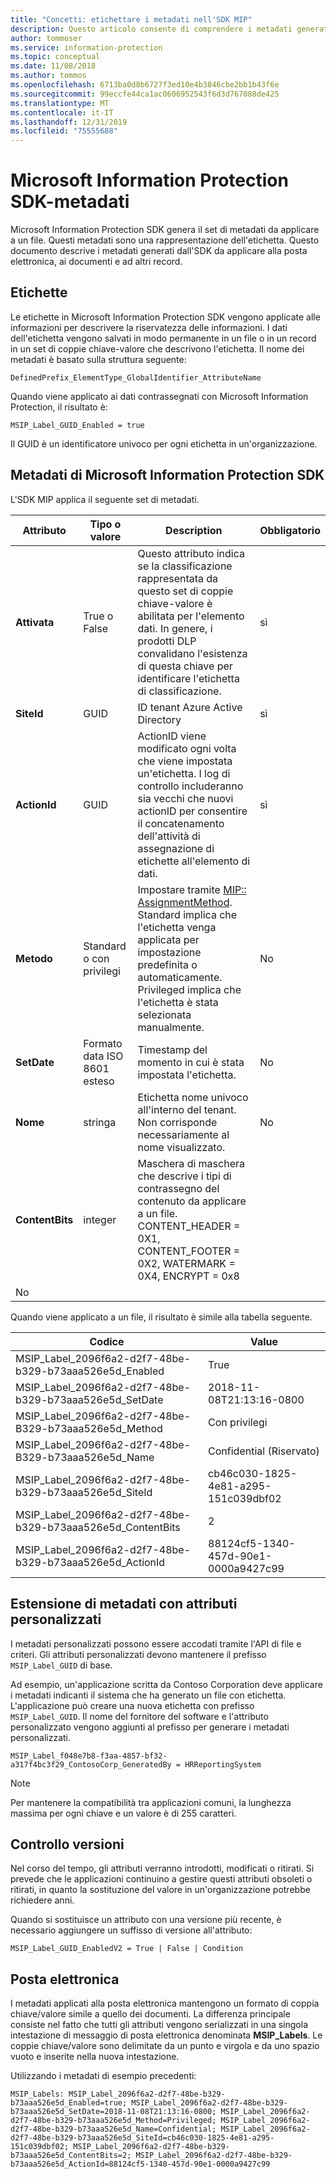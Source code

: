 ```yaml
---
title: "Concetti: etichettare i metadati nell'SDK MIP"
description: Questo articolo consente di comprendere i metadati generati da Microsoft Information Protection SDK.
author: tommoser
ms.service: information-protection
ms.topic: conceptual
ms.date: 11/08/2018
ms.author: tommos
ms.openlocfilehash: 6713ba0d8b6727f3ed10e4b3846cbe2bb1b43f6e
ms.sourcegitcommit: 99eccfe44ca1ac0606952543f6d3d767088de425
ms.translationtype: MT
ms.contentlocale: it-IT
ms.lasthandoff: 12/31/2019
ms.locfileid: "75555688"
---
```

# <a name="microsoft-information-protection-sdk---metadata"></a>Microsoft Information Protection SDK-metadati

Microsoft Information Protection SDK genera il set di metadati da applicare a un file. Questi metadati sono una rappresentazione dell'etichetta. Questo documento descrive i metadati generati dall'SDK da applicare alla posta elettronica, ai documenti e ad altri record.

## <a name="labels"></a>Etichette

Le etichette in Microsoft Information Protection SDK vengono applicate alle informazioni per descrivere la riservatezza delle informazioni. I dati dell'etichetta vengono salvati in modo permanente in un file o in un record in un set di coppie chiave-valore che descrivono l'etichetta. Il nome dei metadati è basato sulla struttura seguente:

`DefinedPrefix_ElementType_GlobalIdentifier_AttributeName`

Quando viene applicato ai dati contrassegnati con Microsoft Information Protection, il risultato è:

`MSIP_Label_GUID_Enabled = true`

Il GUID è un identificatore univoco per ogni etichetta in un'organizzazione.

## <a name="microsoft-information-protection-sdk-metadata"></a>Metadati di Microsoft Information Protection SDK

L'SDK MIP applica il seguente set di metadati.

| Attributo | Tipo o valore                 | Description                                                                                                                                                                                                                                        | Obbligatorio |
|-----------|-------------------------------|----------------------------------------------------------------------------------------------------------------------------------------------------------------------------------------------------------------------------------------------------|-----------|
| **Attivata**   | True o False                 | Questo attributo indica se la classificazione rappresentata da questo set di coppie chiave-valore è abilitata per l'elemento dati. In genere, i prodotti DLP convalidano l'esistenza di questa chiave per identificare l'etichetta di classificazione. | sì       |
| **SiteId**    | GUID                          | ID tenant Azure Active Directory                                                                                                                                                                                                                   | sì       |
| **ActionId**  | GUID                          | ActionID viene modificato ogni volta che viene impostata un'etichetta. I log di controllo includeranno sia vecchi che nuovi actionID per consentire il concatenamento dell'attività di assegnazione di etichette all'elemento di dati.                                                                                 | sì       |
| **Metodo**    | Standard o con privilegi        | Impostare tramite [MIP:: AssignmentMethod](reference/mip-enums-and-structs.md#assignmentmethod-enum). Standard implica che l'etichetta venga applicata per impostazione predefinita o automaticamente. Privileged implica che l'etichetta è stata selezionata manualmente.                                                                                                                                                                                                                 | No        |
| **SetDate**   | Formato data ISO 8601 esteso | Timestamp del momento in cui è stata impostata l'etichetta.                                                                                                                                                                                                              | No        |
| **Nome**      | stringa                        | Etichetta nome univoco all'interno del tenant. Non corrisponde necessariamente al nome visualizzato.                                                                                                                                                              | No      |
| **ContentBits** | integer | Maschera di maschera che descrive i tipi di contrassegno del contenuto da applicare a un file. CONTENT_HEADER = 0X1, CONTENT_FOOTER = 0X2, WATERMARK = 0X4, ENCRYPT = 0x8
 | No |

Quando viene applicato a un file, il risultato è simile alla tabella seguente.

| Codice                                                         | Value                                |
|-------------------------------------------------------------|--------------------------------------|
| MSIP_Label_2096f6a2-d2f7-48be-b329-b73aaa526e5d_Enabled     | True                                 |
| MSIP_Label_2096f6a2-d2f7-48be-b329-b73aaa526e5d_SetDate     | 2018-11-08T21:13:16-0800             |
| MSIP_Label_2096f6a2-d2f7-48be-B329-b73aaa526e5d_Method      | Con privilegi                           |
| MSIP_Label_2096f6a2-d2f7-48be-B329-b73aaa526e5d_Name        | Confidential (Riservato)                         |
| MSIP_Label_2096f6a2-d2f7-48be-b329-b73aaa526e5d_SiteId      | cb46c030-1825-4e81-a295-151c039dbf02 |
| MSIP_Label_2096f6a2-d2f7-48be-b329-b73aaa526e5d_ContentBits | 2                                    |
| MSIP_Label_2096f6a2-d2f7-48be-b329-b73aaa526e5d_ActionId    | 88124cf5-1340-457d-90e1-0000a9427c99 |

## <a name="extending-metadata-with-custom-attributes"></a>Estensione di metadati con attributi personalizzati

I metadati personalizzati possono essere accodati tramite l'API di file e criteri. Gli attributi personalizzati devono mantenere il prefisso `MSIP_Label_GUID` di base. 

Ad esempio, un'applicazione scritta da Contoso Corporation deve applicare i metadati indicanti il sistema che ha generato un file con etichetta. L'applicazione può creare una nuova etichetta con prefisso `MSIP_Label_GUID`. Il nome del fornitore del software e l'attributo personalizzato vengono aggiunti al prefisso per generare i metadati personalizzati.

```
MSIP_Label_f048e7b8-f3aa-4857-bf32-a317f4bc3f29_ContosoCorp_GeneratedBy = HRReportingSystem
```

> [!Note]
> Per mantenere la compatibilità tra applicazioni comuni, la lunghezza massima per ogni chiave e un valore è di 255 caratteri.

## <a name="versioning"></a>Controllo versioni

Nel corso del tempo, gli attributi verranno introdotti, modificati o ritirati. Si prevede che le applicazioni continuino a gestire questi attributi obsoleti o ritirati, in quanto la sostituzione del valore in un'organizzazione potrebbe richiedere anni.

Quando si sostituisce un attributo con una versione più recente, è necessario aggiungere un suffisso di versione all'attributo:

`MSIP_Label_GUID_EnabledV2 = True | False | Condition`

## <a name="email"></a>Posta elettronica

I metadati applicati alla posta elettronica mantengono un formato di coppia chiave/valore simile a quello dei documenti. La differenza principale consiste nel fatto che tutti gli attributi vengono serializzati in una singola intestazione di messaggio di posta elettronica denominata **MSIP_Labels**. Le coppie chiave/valore sono delimitate da un punto e virgola e da uno spazio vuoto e inserite nella nuova intestazione.

Utilizzando i metadati di esempio precedenti:

```
MSIP_Labels: MSIP_Label_2096f6a2-d2f7-48be-b329-b73aaa526e5d_Enabled=true; MSIP_Label_2096f6a2-d2f7-48be-b329-b73aaa526e5d_SetDate=2018-11-08T21:13:16-0800; MSIP_Label_2096f6a2-d2f7-48be-b329-b73aaa526e5d_Method=Privileged; MSIP_Label_2096f6a2-d2f7-48be-b329-b73aaa526e5d_Name=Confidential; MSIP_Label_2096f6a2-d2f7-48be-b329-b73aaa526e5d_SiteId=cb46c030-1825-4e81-a295-151c039dbf02; MSIP_Label_2096f6a2-d2f7-48be-b329-b73aaa526e5d_ContentBits=2; MSIP_Label_2096f6a2-d2f7-48be-b329-b73aaa526e5d_ActionId=88124cf5-1340-457d-90e1-0000a9427c99
```
